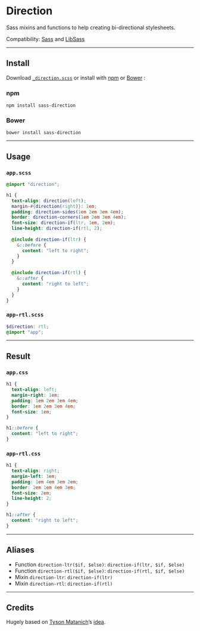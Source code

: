 # Direction

Sass mixins and functions to help creating bi-directional stylesheets.  

Compatibility: [Sass](https://github.com/sass/sass) and [LibSass](https://github.com/sass/libsass) 

--- 

## Install

Download [`_direction.scss`](https://raw.githubusercontent.com/pierreburel/sass-direction/master/_direction.scss) or install with [npm](https://www.npmjs.com/) or [Bower](http://bower.io/) :

### npm

```
npm install sass-direction
```

### Bower

```
bower install sass-direction
```

---

## Usage

### `app.scss`

```scss
@import "direction";

h1 {
  text-align: direction(left);
  margin-#{direction(right)}: 1em;
  padding: direction-sides(1em 2em 3em 4em);
  border: direction-corners(1em 2em 3em 4em);
  font-size: direction-if(ltr, 1em, 2em);
  line-height: direction-if(rtl, 2);
  
  @include direction-if(ltr) {
    &::before {
      content: "left to right";
    }
  }
  
  @include direction-if(rtl) {
    &::after {
      content: "right to left";
    }
  }
}
```

### `app-rtl.scss`

```scss
$direction: rtl;
@import "app";
```

---

## Result

### `app.css`

```css
h1 {
  text-align: left;
  margin-right: 1em;
  padding: 1em 2em 3em 4em;
  border: 1em 2em 3em 4em;
  font-size: 1em;
}

h1::before {
  content: "left to right";
}
```

### `app-rtl.css`

```css
h1 {
  text-align: right;
  margin-left: 1em;
  padding: 1em 4em 3em 2em;
  border: 2em 1em 4em 3em;
  font-size: 2em;
  line-height: 2;
}

h1::after {
  content: "right to left";
}
```

---

## Aliases

- Function `direction-ltr($if, $else)`: `direction-if(ltr, $if, $else)`
- Function `direction-rtl($if, $else)`: `direction-if(rtl, $if, $else)`
- Mixin `direction-ltr`: `direction-if(ltr)`
- Mixin `direction-rtl`: `direction-if(rtl)`

--- 

## Credits

Hugely based on [Tyson Matanich](http://matanich.com)’s [idea](https://github.com/tysonmatanich/directional-scss).
